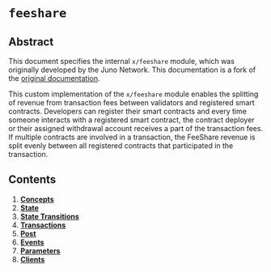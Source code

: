 <!--
order: 0
title: "FeeShare Overview"
parent:
  title: "feeshare"
-->

# `feeshare`

## Abstract

This document specifies the internal `x/feeshare` module, which was originally developed by the Juno Network. This documentation is a fork of the [original documentation](https://github.com/CosmosContracts/juno/tree/main/x/feeshare/spec). 

This custom implementation of the `x/feeshare` module enables the splitting of revenue from transaction fees between validators and registered smart contracts. Developers can register their smart contracts and every time someone interacts with a registered smart contract, the contract deployer or their assigned withdrawal account receives a part of the transaction fees. If multiple contracts are involved in a transaction, the FeeShare revenue is split evenly between all registered contracts that participated in the transaction. 

## Contents

1. **[Concepts](01_concepts.md)**
2. **[State](02_state.md)**
3. **[State Transitions](03_state_transitions.md)**
4. **[Transactions](04_transactions.md)**
5. **[Post](05_post.md)**
6. **[Events](06_events.md)**
7. **[Parameters](07_parameters.md)**
8. **[Clients](08_clients.md)**


